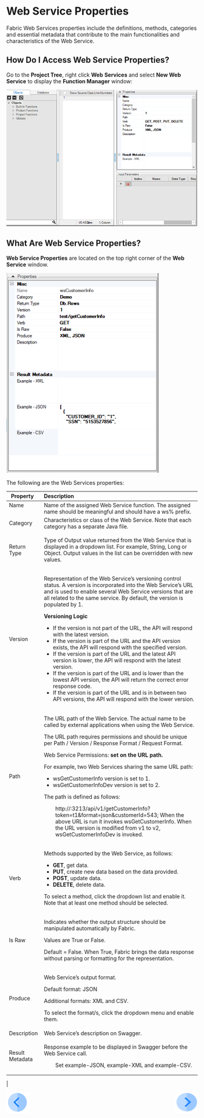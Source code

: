 # **Web Service Properties** 

Fabric Web Services properties include the definitions, methods, categories and essential metadata that contribute to the main functionalities and characteristics of the Web Service.  

## **How Do I Access Web Service Properties?** 

Go to the **Project Tree**, right click **Web** **Services** and select **New Web Service** to display the **Function Manager** window: 

<img src="/articles/15_web_services/images/Web-Service-KI-3-1.png" alt="drawing"/> 

## What Are Web Service Properties? 

**Web Service Properties** are located on the top right corner of the **Web Service** window. 

<img src="/articles/15_web_services/images/Web-Service-KI-2-1.png" alt="drawing"/> 
 
<div class="expandable unchanged js-expandable rich-diff-level-zero">
<p class="unchanged rich-diff-level-one">The following are the Web Services properties:</p>
</div>
<table class="changed rich-diff-level-zero">
<thead class="rich-diff-level-one">
<tr>
<th>Property &nbsp;</th>
<th style="text-align: left;">Description</th>
</tr>
</thead>
<tbody class="changed rich-diff-level-one">
<tr>
<td style="vertical-align: top;">Name</td>
<td>Name of the assigned Web Service function. The assigned name should be meaningful and should have a ws% prefix.</td>
</tr>
<tr>
<td>Category</td>
<td>Characteristics or class of the Web Service. Note that each category has a separate Java file.</td>
</tr>
<tr class="changed">
<td>Return Type</td>
<td class="changed">
<p>Type of Output value returned from the Web Service that is displayed in a dropdown list. For example, String, Long or Object. Output values in the list can be overridden with new values.&nbsp;</p>
</td>
</tr>
<tr>
<td>Version</td>
<td>
<p>Representation of the Web Service&rsquo;s versioning control status. A version is incorporated into the Web Service&rsquo;s URL and is used to enable several Web Service versions that are all related to the same service. By default, the version is populated by 1.</p>
<p><strong>Versioning Logic</strong>&nbsp;</p>
<ul>
<li>If the version is not part of the URL, the API will respond with the latest version.</li>
<li>If the version is part of the URL and the API version exists, the API will respond with the specified version.</li>
<li>If the version is part of the URL and the latest API version is lower, the API will respond with the latest version.</li>
<li>If the version is part of the URL and is lower than the lowest API version, the API will return the correct error response code.</li>
<li>If the version is part of the URL and is in between two API versions, the API will respond with the lower version.</li>
</ul>
</td>
</tr>
<tr>
<td>Path</td>
<td>
<p>The URL path of the Web Service. The actual name to be called by external applications when using the Web Service.</p>
<p>The URL path requires permissions and should be unique per Path / Version / Response Format / Request Format.</p>
<p>Web Service Permissions:&nbsp;<strong>set on the URL path.</strong>&nbsp;</p>
<p>For example, two Web Services sharing the same URL path:</p>
<ul>
<li>wsGetCustomerInfo version is set to 1.</li>
<li>wsGetCustomerInfoDev&nbsp;version is set to 2.</li>
</ul>
<p>The path is defined as follows:</p>
<p style="padding-left: 30px;">http://:3213/api/v1/getCustomerInfo?token=t1&amp;format=json&amp;customerId=543; When the above URL is run it invokes wsGetCustomerInfo. When the URL version is modified from v1 to v2, wsGetCustomerInfoDev is invoked.</p>
</td>
</tr>
<tr>
<td>Verb</td>
<td>
<p>Methods supported by the Web Service, as follows:&nbsp;</p>
<ul>
<li><strong>GET</strong>, get data.&nbsp;</li>
<li><strong>PUT</strong>, create new data based on the data provided.&nbsp;</li>
<li><strong>POST</strong>, update data.&nbsp;</li>
<li><strong>DELETE</strong>, delete data.</li>
</ul>
<p>To select a method, click the dropdown list and enable it. Note that at least one method should be selected.</p>
</td>
</tr>
<tr>
<td>Is Raw</td>
<td>
<p>Indicates whether the output structure should be manipulated automatically by Fabric.</p>
<p>Values are True or False.</p>
<p>Default = False. When True, Fabric brings the data response without parsing or formatting for the representation.</p>
</td>
</tr>
<tr>
<td>Produce</td>
<td>
<p>Web Service&rsquo;s output format.</p>
<p>Default format: JSON 
  
  Additional formats: XML and CSV.</p>
<p>To select the format/s, click the dropdown menu and enable them.</p>
</td>
</tr>
<tr>
<td>Description</td>
<td>Web Service&rsquo;s description on Swagger.</td>
</tr>
<tr>
<td>Result Metadata</td>
<td>
<p>Response example to be displayed in Swagger before the Web Service call.</p>
<p style="padding-left: 30px;">Set example-JSON, example-XML and example-CSV.</p>
</td>
</tr>
</tbody>
</table>
|

[![Previous](/articles/images/Previous.png)](/articles/15_web_services/01_web_services_overview.md)[<img align="right" width="60" height="54" src="/articles/images/Next.png">](/articles/15_web_services/03_create_a_web_service.md)

